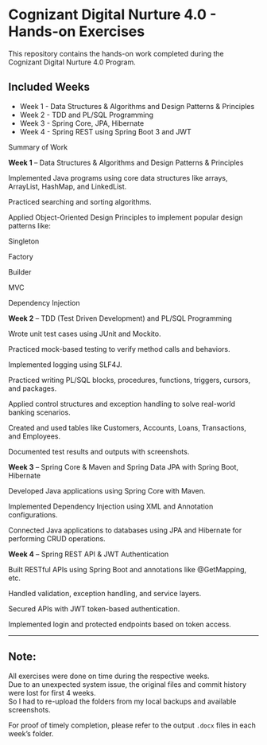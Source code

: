 # Cognizant Digital Nurture 4.0 - Hands-on Exercises

This repository contains the hands-on work completed during the Cognizant Digital Nurture 4.0 Program.

## Included Weeks
- Week 1 - Data Structures & Algorithms and Design Patterns & Principles
- Week 2 - TDD and PL/SQL Programming  
- Week 3 - Spring Core, JPA, Hibernate  
- Week 4 - Spring REST using Spring Boot 3 and JWT

Summary of Work 

**Week 1** – Data Structures & Algorithms and Design Patterns & Principles

Implemented Java programs using core data structures like arrays, ArrayList, HashMap, and LinkedList.

Practiced searching and sorting algorithms.

Applied Object-Oriented Design Principles to implement popular design patterns like:

Singleton

Factory

Builder

MVC

Dependency Injection

**Week 2** – TDD (Test Driven Development) and PL/SQL Programming

Wrote unit test cases using JUnit and Mockito.

Practiced mock-based testing to verify method calls and behaviors.

Implemented logging using SLF4J.

Practiced writing PL/SQL blocks, procedures, functions, triggers, cursors, and packages.

Applied control structures and exception handling to solve real-world banking scenarios.

Created and used tables like Customers, Accounts, Loans, Transactions, and Employees.

Documented test results and outputs with screenshots.

**Week 3** – Spring Core & Maven and Spring Data JPA with Spring Boot, Hibernate

Developed Java applications using Spring Core with Maven.

Implemented Dependency Injection using XML and Annotation configurations.

Connected Java applications to databases using JPA and Hibernate for performing CRUD operations.

**Week 4** – Spring REST API & JWT Authentication

Built RESTful APIs using Spring Boot and annotations like @GetMapping, etc.

Handled validation, exception handling, and service layers.

Secured APIs with JWT token-based authentication.

Implemented login and protected endpoints based on token access.

---

## Note:
All exercises were done on time during the respective weeks.  
Due to an unexpected system issue, the original files and commit history were lost for first 4 weeks.  
So I had to re-upload the folders from my local backups and available screenshots.

For proof of timely completion, please refer to the output `.docx` files in each week’s folder.
